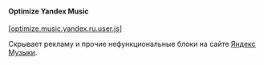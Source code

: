 #### Optimize Yandex Music
[[optimize.music.yandex.ru.user.js](https://github.com/IgorNovozhilov/UserScript/raw/master/optimize.music.yandex.ru.user.js)]

Скрывает рекламу и прочие нефункциональные блоки на сайте [Яндекс Музыки](https://music.yandex.ru).
